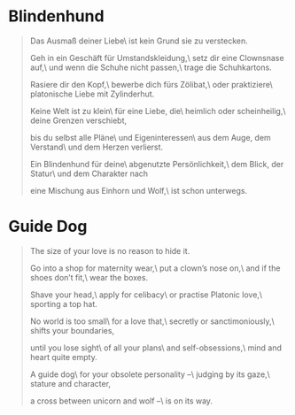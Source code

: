 Blindenhund
===========

> Das Ausmaß deiner Liebe\\
> ist kein Grund sie zu verstecken.
>
> Geh in ein Geschäft für Umstandskleidung,\\
> setz dir eine Clownsnase auf,\\
> und wenn die Schuhe nicht passen,\\
> trage die Schuhkartons.
>
> Rasiere dir den Kopf,\\
> bewerbe dich fürs Zölibat,\\
> oder praktiziere\\
> platonische Liebe mit Zylinderhut.
>
> Keine Welt ist zu klein\\
> für eine Liebe, die\\
> heimlich oder scheinheilig,\\
> deine Grenzen verschiebt,
>
> bis du selbst alle Pläne\\
> und Eigeninteressen\\
> aus dem Auge, dem Verstand\\
> und dem Herzen verlierst.
>
> Ein Blindenhund für deine\\
> abgenutzte Persönlichkeit,\\
> dem Blick, der Statur\\
> und dem Charakter nach
>
> eine Mischung aus Einhorn und Wolf,\\
> ist schon unterwegs.

Guide Dog
=========

> The size of your love is no reason to hide it.
>
> Go into a shop for maternity wear,\\
> put a clown’s nose on,\\
> and if the shoes don’t fit,\\
> wear the boxes.
>
> Shave your head,\\
> apply for celibacy\\
> or practise Platonic love,\\
> sporting a top hat.
>
> No world is too small\\
> for a love that,\\
> secretly or sanctimoniously,\\
> shifts your boundaries,
>
> until you lose sight\\
> of all your plans\\
> and self-obsessions,\\
> mind and heart quite empty.
>
> A guide dog\\
> for your obsolete personality –\\
> judging by its gaze,\\
> stature and character,
>
> a cross between unicorn and wolf –\\
> is on its way.
